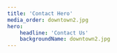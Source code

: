 ```yaml
---
title: 'Contact Hero'
media_order: downtown2.jpg
hero:
    headline: 'Contact Us'
    backgroundName: downtown2.jpg
---
```


